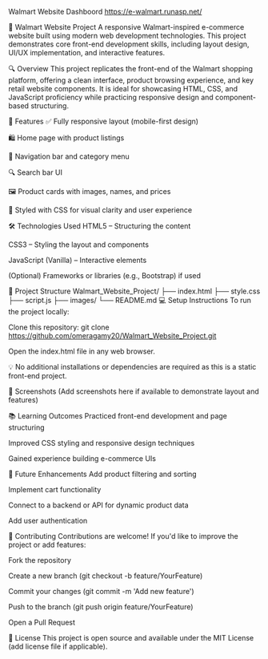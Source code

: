Walmart Website Dashboord 
https://e-walmart.runasp.net/

🛒 Walmart Website Project
A responsive Walmart-inspired e-commerce website built using modern web development technologies. This project demonstrates core front-end development skills, including layout design, UI/UX implementation, and interactive features.

🔍 Overview
This project replicates the front-end of the Walmart shopping platform, offering a clean interface, product browsing experience, and key retail website components. It is ideal for showcasing HTML, CSS, and JavaScript proficiency while practicing responsive design and component-based structuring.

🚀 Features
✅ Fully responsive layout (mobile-first design)

🛍️ Home page with product listings

🧭 Navigation bar and category menu

🔍 Search bar UI

🖼️ Product cards with images, names, and prices

🎨 Styled with CSS for visual clarity and user experience

🛠️ Technologies Used
HTML5 – Structuring the content

CSS3 – Styling the layout and components

JavaScript (Vanilla) – Interactive elements

(Optional) Frameworks or libraries (e.g., Bootstrap) if used

📁 Project Structure
Walmart_Website_Project/
├── index.html
├── style.css
├── script.js
├── images/
└── README.md
💻 Setup Instructions
To run the project locally:

Clone this repository:
git clone https://github.com/omeragamy20/Walmart_Website_Project.git

Open the index.html file in any web browser.

💡 No additional installations or dependencies are required as this is a static front-end project.

📸 Screenshots
(Add screenshots here if available to demonstrate layout and features)

📚 Learning Outcomes
Practiced front-end development and page structuring

Improved CSS styling and responsive design techniques

Gained experience building e-commerce UIs

📌 Future Enhancements
Add product filtering and sorting

Implement cart functionality

Connect to a backend or API for dynamic product data

Add user authentication

🤝 Contributing
Contributions are welcome! If you'd like to improve the project or add features:

Fork the repository

Create a new branch (git checkout -b feature/YourFeature)

Commit your changes (git commit -m 'Add new feature')

Push to the branch (git push origin feature/YourFeature)

Open a Pull Request

📄 License
This project is open source and available under the MIT License (add license file if applicable).
